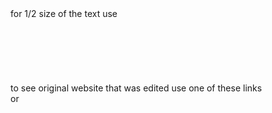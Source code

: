 <textbox>
for 1/2 size of the text use <br>
<https://bigtextbox.gabrielzv1233.repl.co/half-size.html><br>
<https://bigtextbox.gabrielzv1233.repl.co/half_size.html><br>
<https://bigtextbox.gabrielzv1233.repl.co/halfsize.html><br>
<https://bigtextbox.gabrielzv1233.repl.co/half_sized.html><br>
<https://bigtextbox.gabrielzv1233.repl.co/half-sized.html><br>
<https://bigtextbox.gabrielzv1233.repl.co/halfsized><br>
to see original website that was edited use one of these links<br>
<https://bigtextbox.gabrielzv1233.repl.co/original.html> or <br>
<https://bigtextbox.com</https:>
